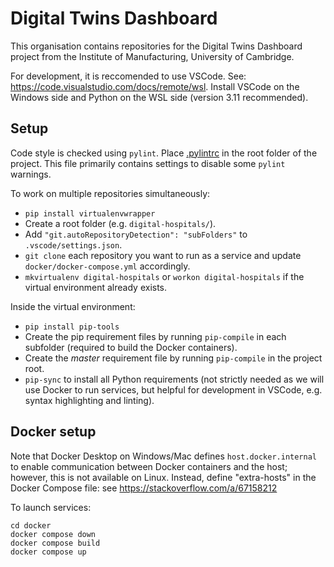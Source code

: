 # Digital Twins Dashboard

This organisation contains repositories for the Digital Twins Dashboard project from the Institute of Manufacturing,
University of Cambridge.

For development, it is reccomended to use VSCode.
See: https://code.visualstudio.com/docs/remote/wsl.
Install VSCode on the Windows side and Python on the WSL side (version 3.11 recommended).

## Setup

Code style is checked using `pylint`.  Place [.pylintrc](https://github.com/cam-digital-hospitals/.github/blob/main/.pylintrc)
in the root folder of the project. This file primarily contains settings to disable
some `pylint` warnings.

To work on multiple repositories simultaneously:

- `pip install virtualenvwrapper`
- Create a root folder (e.g. `digital-hospitals/`).
- Add `"git.autoRepositoryDetection": "subFolders"` to `.vscode/settings.json`.
- `git clone` each repository you want to run as a service and update `docker/docker-compose.yml` accordingly.
- `mkvirtualenv digital-hospitals` or `workon digital-hospitals` if the virtual environment already exists.

Inside the virtual environment:

- `pip install pip-tools`
- Create the pip requirement files by running `pip-compile` in each subfolder (required to build the
  Docker containers).
- Create the *master* requirement file by running `pip-compile` in the project root.
- `pip-sync` to install all Python requirements (not strictly needed as we will use Docker to run services,
  but helpful for development in VSCode, e.g. syntax highlighting and linting).

## Docker setup

Note that Docker Desktop on Windows/Mac defines `host.docker.internal` to enable communication between
Docker containers and the host; however, this is not available on Linux.  Instead, define "extra-hosts"
in the Docker Compose file: see https://stackoverflow.com/a/67158212

To launch services:
```
cd docker
docker compose down
docker compose build
docker compose up
```
